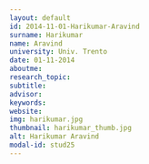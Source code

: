 ```yaml
---
layout: default 
id: 2014-11-01-Harikumar-Aravind
surname: Harikumar
name: Aravind
university: Univ. Trento
date: 01-11-2014
aboutme: 
research_topic: 
subtitle: 
advisor: 
keywords: 
website: 
img: harikumar.jpg
thumbnail: harikumar_thumb.jpg
alt: Harikumar Aravind
modal-id: stud25
---
```

